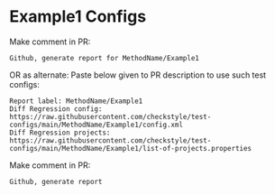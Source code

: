 # Example1 Configs
Make comment in PR:
```
Github, generate report for MethodName/Example1
```
OR as alternate:
Paste below given to PR description to use such test configs:
```
Report label: MethodName/Example1
Diff Regression config: https://raw.githubusercontent.com/checkstyle/test-configs/main/MethodName/Example1/config.xml
Diff Regression projects: https://raw.githubusercontent.com/checkstyle/test-configs/main/MethodName/Example1/list-of-projects.properties
```
Make comment in PR:
```
Github, generate report
```
